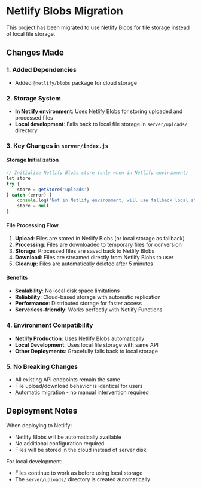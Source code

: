 # Netlify Blobs Migration

This project has been migrated to use Netlify Blobs for file storage instead of local file storage.

## Changes Made

### 1. Added Dependencies
- Added `@netlify/blobs` package for cloud storage

### 2. Storage System
- **In Netlify environment**: Uses Netlify Blobs for storing uploaded and processed files
- **Local development**: Falls back to local file storage in `server/uploads/` directory

### 3. Key Changes in `server/index.js`

#### Storage Initialization
```javascript
// Initialize Netlify Blobs store (only when in Netlify environment)
let store
try {
	store = getStore('uploads')
} catch (error) {
	console.log('Not in Netlify environment, will use fallback local storage')
	store = null
}
```

#### File Processing Flow
1. **Upload**: Files are stored in Netlify Blobs (or local storage as fallback)
2. **Processing**: Files are downloaded to temporary files for conversion
3. **Storage**: Processed files are saved back to Netlify Blobs
4. **Download**: Files are streamed directly from Netlify Blobs to user
5. **Cleanup**: Files are automatically deleted after 5 minutes

#### Benefits
- **Scalability**: No local disk space limitations
- **Reliability**: Cloud-based storage with automatic replication
- **Performance**: Distributed storage for faster access
- **Serverless-friendly**: Works perfectly with Netlify Functions

### 4. Environment Compatibility
- **Netlify Production**: Uses Netlify Blobs automatically
- **Local Development**: Uses local file storage with same API
- **Other Deployments**: Gracefully falls back to local storage

### 5. No Breaking Changes
- All existing API endpoints remain the same
- File upload/download behavior is identical for users
- Automatic migration - no manual intervention required

## Deployment Notes

When deploying to Netlify:
- Netlify Blobs will be automatically available
- No additional configuration required
- Files will be stored in the cloud instead of server disk

For local development:
- Files continue to work as before using local storage
- The `server/uploads/` directory is created automatically
